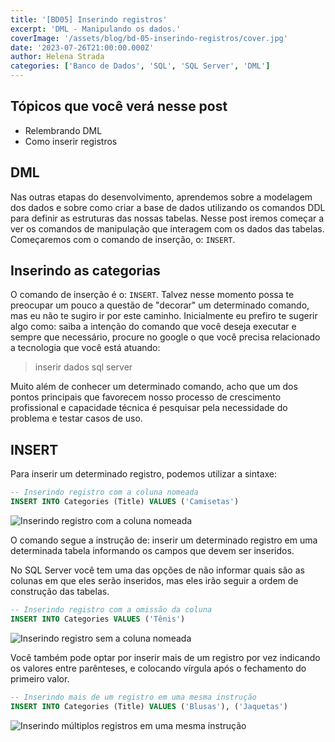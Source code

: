 ```yaml
---
title: '[BD05] Inserindo registros'
excerpt: 'DML - Manipulando os dados.'
coverImage: '/assets/blog/bd-05-inserindo-registros/cover.jpg'
date: '2023-07-26T21:00:00.000Z'
author: Helena Strada
categories: ['Banco de Dados', 'SQL', 'SQL Server', 'DML']
---
```


## Tópicos que você verá nesse post

- Relembrando DML
- Como inserir registros

## DML

Nas outras etapas do desenvolvimento, aprendemos sobre a modelagem dos dados e sobre como criar a base de dados utilizando os comandos DDL para definir as estruturas das nossas tabelas. Nesse post iremos começar a ver os comandos de manipulação que interagem com os dados das tabelas. Começaremos com o comando de inserção, o: `INSERT`.

## Inserindo as categorias

O comando de inserção é o: `INSERT`. Talvez nesse momento possa te preocupar um pouco a questão de "decorar" um determinado comando, mas eu não te sugiro ir por este caminho. Inicialmente eu prefiro te sugerir algo como: saiba a intenção do comando que você deseja executar e sempre que necessário, procure no google o que você precisa relacionado a tecnologia que você está atuando:

> inserir dados sql server

Muito além de conhecer um determinado comando, acho que um dos pontos principais que favorecem nosso processo de crescimento profissional e capacidade técnica é pesquisar pela necessidade do problema e testar casos de uso.

## INSERT

Para inserir um determinado registro, podemos utilizar a sintaxe:

```sql
-- Inserindo registro com a coluna nomeada
INSERT INTO Categories (Title) VALUES ('Camisetas')
```

![Inserindo registro com a coluna nomeada](/assets/blog/bd-05-inserindo-registros/insert.png)

O comando segue a instrução de: inserir um determinado registro em uma determinada tabela informando os campos que devem ser inseridos.

No SQL Server você tem uma das opções de não informar quais são as colunas em que eles serão inseridos, mas eles irão seguir a ordem de construção das tabelas.

```sql
-- Inserindo registro com a omissão da coluna
INSERT INTO Categories VALUES ('Tênis')
```

![Inserindo registro sem a coluna nomeada](/assets/blog/bd-05-inserindo-registros/insert-nao-nomeada.png)

Você também pode optar por inserir mais de um registro por vez indicando os valores entre parênteses, e colocando vírgula após o fechamento do primeiro valor.

```sql
-- Inserindo mais de um registro em uma mesma instrução
INSERT INTO Categories (Title) VALUES ('Blusas'), ('Jaquetas')
```

![Inserindo múltiplos registros em uma mesma instrução](/assets/blog/bd-05-inserindo-registros/insert-multiplos-registros.png)
